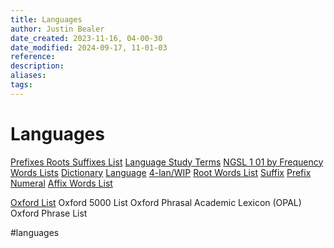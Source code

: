 ```yaml
---
title: Languages
author: Justin Bealer
date_created: 2023-11-16, 04-00-30
date_modified: 2024-09-17, 11-01-03
reference: 
description: 
aliases: 
tags: 
---
```

# Languages

[Prefixes Roots Suffixes List](Prefixes-Roots-Suffixes-List.md)
[Language Study Terms](Language-Study-Terms.md)
[NGSL 1 01 by Frequency](NGSL-1,01-by-Frequency.md)
[Words Lists](Words-Lists.md)
[Dictionary](Dictionary.md)
[Language](Language.md)
[4-lan/WIP](4-lan/WIP.md)
[Root Words List](Root-Words-List.md)
[Suffix](Suffix.md)
[Prefix](Prefix.md)
[Numeral](Numeral.md)
[Affix Words List](Affix-Words-List.md)

[Oxford List](Oxford-3000-List.md)
Oxford 5000 List
Oxford Phrasal Academic Lexicon (OPAL)
Oxford Phrase List

  #languages
